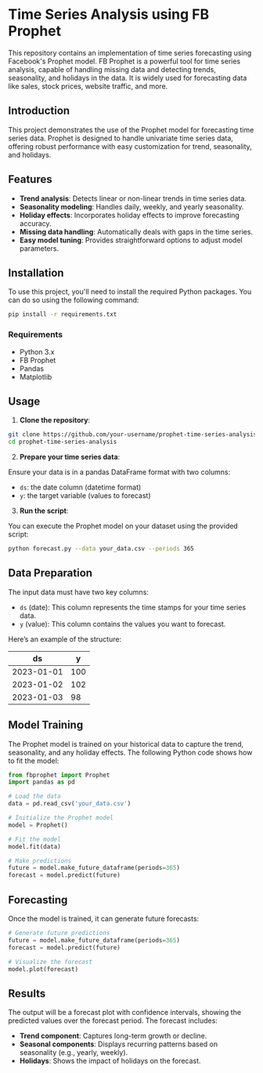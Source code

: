 # Time Series Analysis using FB Prophet

This repository contains an implementation of time series forecasting using Facebook's Prophet model. FB Prophet is a powerful tool for time series analysis, capable of handling missing data and detecting trends, seasonality, and holidays in the data. It is widely used for forecasting data like sales, stock prices, website traffic, and more.

## Introduction

This project demonstrates the use of the Prophet model for forecasting time series data. Prophet is designed to handle univariate time series data, offering robust performance with easy customization for trend, seasonality, and holidays.

## Features

- **Trend analysis**: Detects linear or non-linear trends in time series data.
- **Seasonality modeling**: Handles daily, weekly, and yearly seasonality.
- **Holiday effects**: Incorporates holiday effects to improve forecasting accuracy.
- **Missing data handling**: Automatically deals with gaps in the time series.
- **Easy model tuning**: Provides straightforward options to adjust model parameters.

## Installation

To use this project, you'll need to install the required Python packages. You can do so using the following command:

```bash
pip install -r requirements.txt
```

### Requirements

- Python 3.x
- FB Prophet
- Pandas
- Matplotlib

## Usage

1. **Clone the repository**:

```bash
git clone https://github.com/your-username/prophet-time-series-analysis.git
cd prophet-time-series-analysis
```

2. **Prepare your time series data**:

Ensure your data is in a pandas DataFrame format with two columns:
   - `ds`: the date column (datetime format)
   - `y`: the target variable (values to forecast)

3. **Run the script**:

You can execute the Prophet model on your dataset using the provided script:

```bash
python forecast.py --data your_data.csv --periods 365
```

## Data Preparation

The input data must have two key columns:
- `ds` (date): This column represents the time stamps for your time series data.
- `y` (value): This column contains the values you want to forecast.

Here’s an example of the structure:

| ds         | y   |
|------------|-----|
| 2023-01-01 | 100 |
| 2023-01-02 | 102 |
| 2023-01-03 | 98  |

## Model Training

The Prophet model is trained on your historical data to capture the trend, seasonality, and any holiday effects. The following Python code shows how to fit the model:

```python
from fbprophet import Prophet
import pandas as pd

# Load the data
data = pd.read_csv('your_data.csv')

# Initialize the Prophet model
model = Prophet()

# Fit the model
model.fit(data)

# Make predictions
future = model.make_future_dataframe(periods=365)
forecast = model.predict(future)
```

## Forecasting

Once the model is trained, it can generate future forecasts:

```python
# Generate future predictions
future = model.make_future_dataframe(periods=365)
forecast = model.predict(future)

# Visualize the forecast
model.plot(forecast)
```

## Results

The output will be a forecast plot with confidence intervals, showing the predicted values over the forecast period. The forecast includes:

- **Trend component**: Captures long-term growth or decline.
- **Seasonal components**: Displays recurring patterns based on seasonality (e.g., yearly, weekly).
- **Holidays**: Shows the impact of holidays on the forecast.
